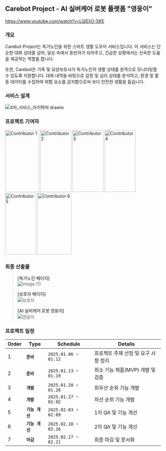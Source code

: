 ## Carebot Project - AI 실버케어 로봇 플랫폼 "영웅이"
https://www.youtube.com/watch?v=LQlEIiO-5KE

### 개요

Carebot Project는 독거노인을 위한 스마트 생활 도우미 서비스입니다. 이 서비스는 단순한 대화 상대를 넘어, 일상 속에서 동반자가 되어주고, 긴급한 상황에서는 신속한 도움을 제공하는 역할을 합니다.

또한, Carebot은 가족 및 요양보호사가 독거노인의 생활 상태를 원격으로 모니터링할 수 있도록 지원합니다. 대화 내역을 바탕으로 감정 및 심리 상태를 분석하고, 환경 및 활동 데이터를 수집하여 위험 요소를 감지함으로써 보다 안전한 생활을 돕습니다.

### 서비스 설계

![4차_서비스_아키텍처 drawio](https://github.com/user-attachments/assets/6ec914a6-91e3-49ae-8fac-563dcd21ff5e)

### 프로젝트 기여자

<a href="https://github.com/ehgud937"><img src="https://github.com/user-attachments/assets/b0da6784-5d88-496a-b1fe-5a630ba0b1c0" width="110" height="200" alt="Contributor 1"/></a>
<a href="https://github.com/knowgyu"><img src="https://github.com/user-attachments/assets/9075832d-85f8-414a-af61-020bf08c6000" width="100" height="200" alt="Contributor 2"/></a>
<a href="https://github.com/itdice"><img src="https://github.com/user-attachments/assets/32d2acb7-9dd9-408a-920f-c1f69495cae3" width="100" height="200" alt="Contributor 3"/></a>
<a href="https://github.com/umdoyuun"><img src="https://github.com/user-attachments/assets/b1a63c82-2c23-4b9d-891a-e12ff0bc8a8f" width="100" height="200" alt="Contributor 4"/></a>
<a href="https://github.com/SJLee-0525"><img src="https://github.com/user-attachments/assets/29d17d5c-850d-4f89-8018-a71a5c5f8184" width="100" height="200" alt="Contributor 5"/></a>
<a href="https://github.com/Seohui-Hyung"><img src="https://github.com/user-attachments/assets/9132aea9-04ac-46f9-8d4a-a67e3f7285db" width="110" height="200" alt="Contributor 6"/></a>

### 최종 산출물

> **[독거노인 페이지]** <br/>
![image (1)](https://github.com/user-attachments/assets/c63e864b-19a4-4f92-8ca0-c57d1d932d86)

> **[보호자 페이지]** <br/>
![보호자](https://github.com/user-attachments/assets/85f4f065-f2c8-4738-a3c4-bd5b0af167f8)

> **[AI 실버케어 로봇 영웅이]** <br/>
![영웅이](https://github.com/user-attachments/assets/5da7a2fe-d1fc-4351-9ed1-e99d2366e536)

### 프로젝트 일정

| Order | Type | Schedule | Details |
| --- | --- | --- | --- |
| 1 | **`준비`** | `2025.01.06 ~ 01.12` | 프로젝트 주제 선정 및 요구 사항 정리 |
| 2 | **`준비`** | `2025.01.13 ~ 01.19` | 최소 기능 제품(MVP) 개발 및 검증 |
| 3 | **`개발`** | `2025.01.20 ~ 01.26` | 최우선 순위 기능 개발 |
| 4 | **`개발`** | `2025.01.27 ~ 02.02` | 차선 순위 기능 개발 |
| 5 | **`기능 개선`** | `2025.02.03 ~ 02.09` | 1차 QA 및 기능 개선 |
| 6 | **`기능 개선`** | `2025.02.10 ~ 02.16` | 2차 QA 및 기능 개선 |
| 7 | **`마감`** | `2025.02.17 ~ 02.21` | 최종 마감 및 문서화 |

